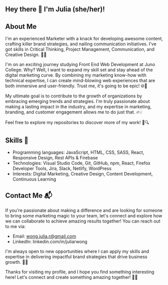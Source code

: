 ## Hey there 👋 I'm Julia (she/her)!

## About Me 

I'm an experienced Marketer with a knack for developing awesome content, crafting killer brand strategies, and nailing communication initiatives. I've got skills in Critical Thinking, Project Management, Communication, and Creative Design. 💼✨

I'm on an exciting journey studying Front End Web Development at Juno College. Why? Well, I want to expand my skill set and stay ahead of the digital marketing curve. By combining my marketing know-how with technical expertise, I can create mind-blowing web experiences that are both immersive and user-friendly. Trust me, it's going to be epic! 🌐💪

My ultimate goal is to contribute to the growth of organizations by embracing emerging trends and strategies. I'm truly passionate about making a lasting impact in the industry, and my expertise in marketing, branding, and customer engagement allows me to do just that. 🔥💡

Feel free to explore my repositories to discover more of my work! 📂🔍

## Skills 🌟

- Programming languages: JavaScript, HTML, CSS, SASS, React, Responsive Design, Rest APIs & Firebase
- Technologies: Visual Studio Code, Git, GitHub, npm, React, Firefox Developer Tools, Jira, Slack, Netlify, WordPress
- Interests: Digital Marketing, Creative Design, Content Development, Continuous Learning

## Contact Me 📬

If you're passionate about making a difference and are looking for someone to bring some marketing magic to your team, let's connect and explore how we can collaborate to achieve amazing results together! You can reach out to me via:

- Email: wong.julia.r@gmail.com
- LinkedIn: linkedin.com/in/juliarwong

I'm always open to new opportunities where I can apply my skills and expertise in delivering impactful brand strategies that drive business growth. 🌱💼

Thanks for visiting my profile, and I hope you find something interesting here! Let's connect and create something amazing together! 🚀🤝


<!--
**juliarwong/juliarwong** is a ✨ _special_ ✨ repository because its `README.md` (this file) appears on your GitHub profile.

Here are some ideas to get you started:

- 🔭 I’m currently working on ...
- 🌱 I’m currently learning ...
- 👯 I’m looking to collaborate on ...
- 🤔 I’m looking for help with ...
- 💬 Ask me about ...
- 📫 How to reach me: ...
- 😄 Pronouns: ...
- ⚡ Fun fact: ...
-->
